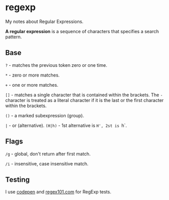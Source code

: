 # regexp
My notes about Regular Expressions.

**A regular expression** is a sequence of characters that specifies a search pattern.

## Base
`?` - matches the previous token zero or one time.

`*` - zero or more matches.

`+` - one or more matches.

`[]` - matches a single character that is contained within the brackets. The `-` character is treated as a literal character if it is the last or the first character within the brackets.

`()` - a marked subexpression (group).

`|` - or (alternative).
`(H|h)` - 1st alternative is `H', 2st is `h`. 

## Flags
`/g` - global, don't return after first match.

`/i` - insensitive, case insensitive match.



## Testing
I use [codepen](https://codepen.io/pen/?editors=0010) and [regex101.com](https://regex101.com/) for RegExp tests.
